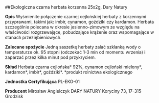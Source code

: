 ##Ekologiczna czarna herbata korzenna 25x2g, Dary Natury

**Opis** Wyśmienite połączenie czarnej cejlońskiej herbaty z korzennymi przyprawami, takimi jak: imbir, cynamon, goździki czy kardamon. Herbata szczególnie polecana w okresie jesienno-zimowym ze względu na właściwości rozgrzewające, pobudzające krążenie oraz wspomagające w stanach przeziębieniowych.

**Zalecane spożycie** Jedną saszetkę herbaty zalać szklanką wody o temperaturze ok. 95 stopni (odczekać 1-3 min od momentu wrzenia) i zaparzać przez kilka minut pod przykryciem.

**Skład** Herbata czarna cejlońska\* 92%, cynamon cejloński mielony\*, kardamon\*, imbir\*, goździki\*.
\*produkt rolnictwa ekologicznego

**Jednostka Certyfikująca** PL-EKO-01

**Producent** Mirosław Angielczyk DARY NATURY
Koryciny 73, 17-315 Grodzisk
